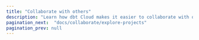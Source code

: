 ```yaml
---
title: "Collaborate with others"
description: "Learn how dbt Cloud makes it easier to collaborate with others"
pagination_next:  "docs/collaborate/explore-projects"
pagination_prev: null
---
```


<div className="grid--2-col">

<Card
    title="Explore dbt projects"
    body="Learn about dbt Explorer and how to interact with it to understand, improve, and leverage your dbt projects."
    link="/docs/collaborate/explore-projects"
    icon="dbt-bit"/>

<Card
    title="Git version control"
    body="Learn about Git and version control."
    link="/docs/collaborate/git-version-control"
    icon="dbt-bit"/>

</div>
<br />
<div className="grid--2-col">

<Card
    title="Document your dbt projects"
    body="Learn how good documentation for your dbt models helps stakeholders discover and understand your datasets."
    link="/docs/collaborate/documentation"
    icon="dbt-bit"/>

<Card
    title="Model governance"
    body="Learn about the dbt Cloud features related to model governance (like model access)."
    link="/docs/collaborate/govern/about-model-governance"
    icon="dbt-bit"/>

</div>